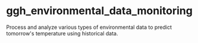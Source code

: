 # ggh_environmental_data_monitoring
 Process and analyze various types of environmental data to predict tomorrow's temperature using historical data.
